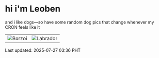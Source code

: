 # hi i'm Leoben

and i like dogs—so have some random dog pics that change whenever my CRON feels like it

|  |  |
|--------|----------|
| ![Borzoi](https://random-dog-vercel.vercel.app/api/random-borzoi?v=1753558610) | ![Labrador](https://random-dog-vercel.vercel.app/api/random-labrador?v=1753558610) |

Last updated: 2025-07-27 03:36 PHT
